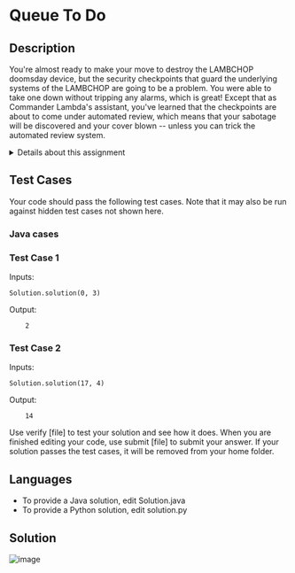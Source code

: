 <div id="top"></div>

# Queue To Do

##  Description

You're almost ready to make your move to destroy the LAMBCHOP doomsday device, but the security checkpoints that guard the underlying systems of the LAMBCHOP are going to be a problem. You were able to take one down without tripping any alarms, which is great! Except that as Commander Lambda's assistant, you've learned that the checkpoints are about to come under automated review, which means that your sabotage will be discovered and your cover blown -- unless you can trick the automated review system.

<details><summary>Details about this assignment</summary>
To trick the system, you'll need to write a program to return the same security checksum that the bunny trainers would have after they would have checked all the workers through. Fortunately, Commander Lambda's desire for efficiency won't allow for hours-long lines, so the trainers at the checkpoint have found ways to quicken the pass-through rate. Instead of checking each and every worker coming through, the bunny trainers instead go over everyone in line while noting their worker IDs, then allow the line to fill back up. Once they've done that they go over the line again, this time leaving off the last worker. They continue doing this, leaving off one more worker from the line each time but recording the worker IDs of those they do check, until they skip the entire line, at which point they XOR the IDs of all the workers they noted into a checksum and then take off for lunch. Fortunately, the workers' orderly nature causes them to always line up in numerical order without any gaps.

For example, if the first worker in line has ID 0 and the security checkpoint line holds three workers, the process would look like this: <br/>
0 1 2 / <br/>
3 4 / 5 <br/>
6 / 7 8 <br/>
where the trainers' XOR (^) checksum is 0^1^2^3^4^6 == 2.

Likewise, if the first worker has ID 17 and the checkpoint holds four workers, the process wou ld look like: <br/>
17 18 19 20 / <br/>
21 22 23 / 24 <br/> 
25 26 / 27 28 <br/>
29 / 30 31 32 <br/>
which produces the checksum 17^18^19^20^21^22^23^25^26^29 == 14. <br/>

All worker IDs (including the first worker) are between 0 and 2000000000 inclusive, and the checkpoint line will always be at least 1 worker long.

With this information, write a function solution(start, length) that will cover for the missing security checkpoint by outputting the same checksum the trainers would normally submit before lunch. You have just enough time to find out the ID of the first worker to be checked (start) and the length of the line (length) before the automatic review occurs, so your program must generate the proper checksum with just those two values.

<a align="center" href="#top">(Back to top)</a>
</details>

## Test Cases

Your code should pass the following test cases.
Note that it may also be run against hidden test cases not shown here.

### Java cases
### Test Case 1

Inputs:

    Solution.solution(0, 3)

Output:

        2
        
### Test Case 2

Inputs:

    Solution.solution(17, 4)
    
Output:

        14


Use verify [file] to test your solution and see how it does. When you are finished editing your code, use submit [file] to submit your answer. If your solution passes the test cases, it will be removed from your home folder.

## Languages

- To provide a Java solution, edit Solution.java
- To provide a Python solution, edit solution.py

## Solution 

![image](https://user-images.githubusercontent.com/81584201/183728725-7f326d4d-4b06-45fc-937c-3901abda0961.png)

